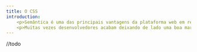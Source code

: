 ```yaml
---
title: O CSS
introduction: 
    <p>Semântica é uma das principais vantagens da plataforma web em relação às outras. É através da semântica que terceiros, mecanismos de busca e ferramentas de leitura de telas podem fazer uso do conteúdo disponibilizado em páginas web. </p>
    <p>Muitas vezes desenvolvedores acabam deixando de lado uma boa marcação de suas páginas, porém, um bom trabalho nessa parte pode render bons resultados para a aplicação.</p>
---
```


//todo
